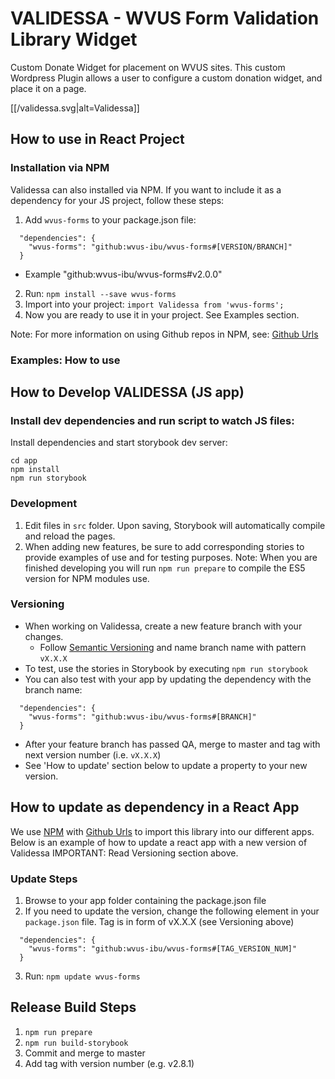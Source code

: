 # VALIDESSA - WVUS Form Validation Library Widget
Custom Donate Widget for placement on WVUS sites. This custom Wordpress Plugin allows a user to configure a custom donation widget, and place it on a page.

[[/validessa.svg|alt=Validessa]]

## How to use in React Project

### Installation via NPM
Validessa can also installed via NPM. If you want to include it as a dependency for your JS project, follow these steps:
1. Add `wvus-forms` to your package.json file:
```
  "dependencies": {
    "wvus-forms": "github:wvus-ibu/wvus-forms#[VERSION/BRANCH]"
  }
```
* Example "github:wvus-ibu/wvus-forms#v2.0.0"
2. Run: `npm install --save wvus-forms`
3. Import into your project: `import Validessa from 'wvus-forms';`
3. Now you are ready to use it in your project. See Examples section.

Note: For more information on using Github repos in NPM, see: [Github Urls](https://docs.npmjs.com/files/package.json#github-urls)

### Examples: How to use


## How to Develop VALIDESSA (JS app)

### Install dev dependencies and run script to watch JS files: 
Install dependencies and start storybook dev server:
```
cd app
npm install
npm run storybook
```

### Development
1. Edit files in `src` folder. Upon saving, Storybook will automatically compile and reload the pages.
2. When adding new features, be sure to add corresponding stories to provide examples of use and for testing purposes.
Note: When you are finished developing you will run `npm run prepare` to compile the ES5 version for NPM modules use.

### Versioning
- When working on Validessa, create a new feature branch with your changes. 
  - Follow [Semantic Versioning](http://semver.org/) and name branch name with pattern `vX.X.X`
- To test, use the stories in Storybook by executing `npm run storybook`
- You can also test with your app by updating the dependency with the branch name:
```
  "dependencies": {
    "wvus-forms": "github:wvus-ibu/wvus-forms#[BRANCH]"
  }
```
- After your feature branch has passed QA, merge to master and tag with next version number (i.e. `vX.X.X`)
- See 'How to update' section below to update a property to your new version.


## How to update as dependency in a React App
We use [NPM](https://docs.npmjs.com) with [Github Urls](https://docs.npmjs.com/files/package.json#github-urls) to import this library into our different apps. Below is an example of how to update a react app with a new version of Validessa
IMPORTANT: Read Versioning section above.

### Update Steps
1. Browse to your app folder containing the package.json file
2. If you need to update the version, change the following element in your `package.json` file. Tag is in form of vX.X.X (see Versioning above)
```
  "dependencies": {
    "wvus-forms": "github:wvus-ibu/wvus-forms#[TAG_VERSION_NUM]"
  }
```
3. Run: `npm update wvus-forms`

## Release Build Steps
1. `npm run prepare`
2. `npm run build-storybook`
3. Commit and merge to master
4. Add tag with version number (e.g. v2.8.1)

